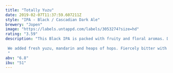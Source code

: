 ```yaml
---
title: "Totally Yuzu"
date: 2019-02-07T11:37:59.607211Z
style: "IPA - Black / Cascadian Dark Ale"
brewery: "Jopen"
image: "https://labels.untappd.com/labels/3053274?size=hd"
rating: "3.59"
description: "This Black IPA is packed with fruity and floral aromas. Double Dry Hopped with Loral, Simcoe and Mandarina Bavaria.   We added fresh yuzu, mandarin and heaps of hops. Fiercely bitter with balancing dark malt in the aftertaste.  "
abv: "6.8"
ibu: "51"
---
```


